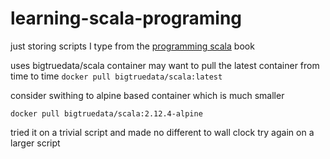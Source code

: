 # learning-scala-programing
just storing scripts I type from the [programming scala](https://www.artima.com/shop/programming_in_scala) book

uses bigtruedata/scala container
may want to pull the latest container from time to time
`docker pull bigtruedata/scala:latest`

consider swithing to alpine based container which is much smaller

`docker pull bigtruedata/scala:2.12.4-alpine`

tried it on a trivial script and made no different to wall clock
try again on a larger script
